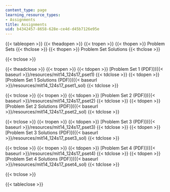 ```yaml
---
content_type: page
learning_resource_types:
- Assignments
title: Assignments
uid: b4342457-8658-628e-ce4d-d45b7126e95e
---
```


{{< tableopen >}}
{{< theadopen >}}
{{< tropen >}}
{{< thopen >}}
Problem Sets
{{< thclose >}}
{{< thopen >}}
Problem Set Solutions
{{< thclose >}}

{{< trclose >}}

{{< theadclose >}}
{{< tropen >}}
{{< tdopen >}}
[Problem Set 1 (PDF)]({{< baseurl >}}/resources/mit14_124s17_pset1)
{{< tdclose >}}
{{< tdopen >}}
[Problem Set 1 Solutions (PDF)]({{< baseurl >}}/resources/mit14_124s17_pset1_sol)
{{< tdclose >}}

{{< trclose >}}
{{< tropen >}}
{{< tdopen >}}
[Problem Set 2 (PDF)]({{< baseurl >}}/resources/mit14_124s17_pset2)
{{< tdclose >}}
{{< tdopen >}}
[Problem Set 2 Solutions (PDF)]({{< baseurl >}}/resources/mit14_124s17_pset2_sol)
{{< tdclose >}}

{{< trclose >}}
{{< tropen >}}
{{< tdopen >}}
[Problem Set 3 (PDF)]({{< baseurl >}}/resources/mit14_124s17_pset3)
{{< tdclose >}}
{{< tdopen >}}
[Problem Set 3 Solutions (PDF)]({{< baseurl >}}/resources/mit14_124s17_pset3_sol)
{{< tdclose >}}

{{< trclose >}}
{{< tropen >}}
{{< tdopen >}}
[Problem Set 4 (PDF)]({{< baseurl >}}/resources/mit14_124s17_pset4)
{{< tdclose >}}
{{< tdopen >}}
[Problem Set 4 Solutions (PDF)]({{< baseurl >}}/resources/mit14_124s17_pset4_sol)
{{< tdclose >}}

{{< trclose >}}

{{< tableclose >}}
